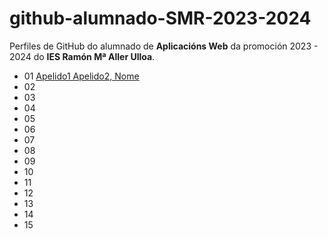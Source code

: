 # github-alumnado-SMR-2023-2024

Perfiles de GitHub do alumnado de **Aplicacións Web** da promoción 2023 - 2024 do **IES Ramón Mª Aller Ulloa**.

* 01 [Apelido1 Apelido2, Nome](https://github.com/xxx...)
* 02 []()
* 03 []()
* 04 []()
* 05 []()
* 06 []()
* 07 []()
* 08 []()
* 09 []()
* 10 []()
* 11 []()
* 12 []()
* 13 []()
* 14 []()
* 15 []()

